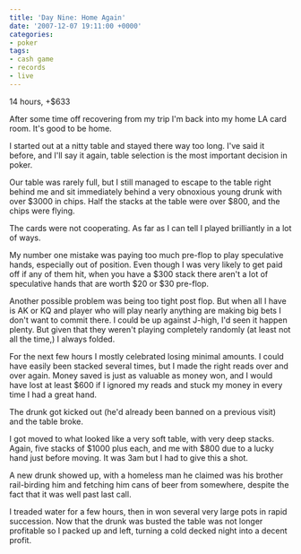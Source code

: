 ```yaml
---
title: 'Day Nine: Home Again'
date: '2007-12-07 19:11:00 +0000'
categories:
- poker
tags:
- cash game
- records
- live
---
```

14 hours, +$633

After some time off recovering from my trip I'm back into my home LA card room.
It's good to be home.

I started out at a nitty table and stayed there way too long. I've said it
before, and I'll say it again, table selection is the most important decision in
poker.

Our table was rarely full, but I still managed to escape to the table right
behind me and sit immediately behind a very obnoxious young drunk with over
$3000 in chips. Half the stacks at the table were over $800, and the chips were
flying.

The cards were not cooperating. As far as I can tell I played brilliantly in a
lot of ways.

My number one mistake was paying too much pre-flop to play speculative hands,
especially out of position. Even though I was very likely to get paid off if any
of them hit, when you have a $300 stack there aren't a lot of speculative hands
that are worth $20 or $30 pre-flop.

Another possible problem was being too tight post flop. But when all I have is
AK or KQ and player who will play nearly anything are making big bets I don't
want to commit there. I could be up against J-high, I'd seen it happen plenty.
But given that they weren't playing completely randomly (at least not all the
time,) I always folded.

For the next few hours I mostly celebrated losing minimal amounts. I could have
easily been stacked several times, but I made the right reads over and over
again. Money saved is just as valuable as money won, and I would have lost at
least $600 if I ignored my reads and stuck my money in every time I had a great
hand.

The drunk got kicked out (he'd already been banned on a previous visit) and the
table broke.

I got moved to what looked like a very soft table, with very deep stacks. Again,
five stacks of $1000 plus each, and me with $800 due to a lucky hand just before
moving. It was 3am but I had to give this a shot.

A new drunk showed up, with a homeless man he claimed was his brother
rail-birding him and fetching him cans of beer from somewhere, despite the fact
that it was well past last call.

I treaded water for a few hours, then in won several very large pots in rapid
succession. Now that the drunk was busted the table was not longer profitable so
I packed up and left, turning a cold decked night into a decent profit.
